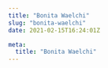 ```yaml
---
title: "Bonita Waelchi"
slug: "bonita-waelchi"
date: 2021-02-15T16:24:01Z

meta:
  title: "Bonita Waelchi"
---
```


